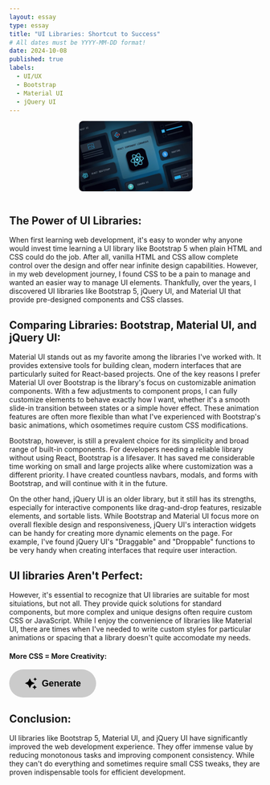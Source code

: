 ```yaml
---
layout: essay
type: essay
title: "UI Libraries: Shortcut to Success"
# All dates must be YYYY-MM-DD format!
date: 2024-10-08
published: true
labels:
  - UI/UX
  - Bootstrap
  - Material UI
  - jQuery UI
---
```


<style>
    .img {
        max-width: 45%;
        height: auto;
        display: block;
        margin: 0 auto;
        border-radius: 8px;
    }

    .submit {
        border: none;
        width: 13em;
        height: 4.2em;
        border-radius: 3em;
        display: flex;
        justify-content: center;
        align-items: center;
        gap: 10px;
        background: rgb(203, 203, 203);
        cursor: pointer;
        transition: all 450ms ease-in-out;
    }
      
    .sparkle {
        fill: #000000;
        transition: all 800ms ease;
    }

    .text {
        font-family: "Raleway", sans-serif;
        font-weight: 700;
        color: #000000;
        font-size: large;
    }

    .submit:hover {
        background: linear-gradient(0deg,#A47CF3,#683FEA);
        box-shadow: inset 0px 1px 0px 0px rgba(255, 255, 255, 0.4),
                    inset 0px -4px 0px 0px rgba(0, 0, 0, 0.2),
                    0px 0px 0px 4px rgba(255, 255, 255, 0.2),
                    0px 0px 30px 0px #9917FF;
        transform: translateY(-2px);
    }
    
    .submit:hover .text {
        color: white;
        transition: all 350ms ease-in-out;
    }

    .submit:hover .sparkle {
        fill: white;
        transition: all 350ms ease-in-out;
        transform: scale(1.2);
    } 
</style>

<img class="img" src="../img/ui-libraries/best-react-component-libraries.webp">

<br>

## The Power of UI Libraries:

When first learning web development, it's easy to wonder why anyone would invest time learning a UI library like Bootstrap 5 when plain HTML and CSS could do the job. After all, vanilla HTML and CSS allow complete control over the design and offer near infinite design capabilities. However, in my web development journey, I found CSS to be a pain to manage and wanted an easier way to manage UI elements. Thankfully, over the years, I discovered UI libraries like Bootstrap 5, jQuery UI, and Material UI that provide pre-designed components and CSS classes. 

## Comparing Libraries: Bootstrap, Material UI, and jQuery UI:

Material UI stands out as my favorite among the libraries I've worked with. It provides extensive tools for building clean, modern interfaces that are particularly suited for React-based projects. One of the key reasons I prefer Material UI over Bootstrap is the library's focus on customizable animation components. With a few adjustments to component props, I can fully customize elements to behave exactly how I want, whether it's a smooth slide-in transition between states or a simple hover effect. These animation features are often more flexible than what I've experienced with Bootstrap's basic animations, which osometimes require custom CSS modifications.

Bootstrap, however, is still a prevalent choice for its simplicity and broad range of built-in components. For developers needing a reliable library without using React, Bootstrap is a lifesaver. It has saved me considerable time working on small and large projects alike where customization was a different priority. I have created countless navbars, modals, and forms with Bootstrap, and will continue with it in the future.

On the other hand, jQuery UI is an older library, but it still has its strengths, especially for interactive components like drag-and-drop features, resizable elements, and sortable lists. While Bootstrap and Material UI focus more on overall flexible design and responsiveness, jQuery UI's interaction widgets can be handy for creating more dynamic elements on the page. For example, I've found jQuery UI's "Draggable" and "Droppable" functions to be very handy when creating interfaces that require user interaction.

## UI libraries Aren't Perfect:
However, it's essential to recognize that UI libraries are suitable for most situiations, but not all. They provide quick solutions for standard components, but more complex and unique designs often require custom CSS or JavaScript. While I enjoy the convenience of libraries like Material UI, there are times when I've needed to write custom styles for particular animations or spacing that a library doesn't quite accomodate my needs.


#### More CSS = More Creativity:
<div style="margin: 0 auto;">
  <button type="submit" class="submit">
    <svg height="24" width="24" fill="#FFFFFF" viewBox="0 0 24 24" data-name="Layer 1" id="Layer_1" class="sparkle">
        <path d="M10,21.236,6.755,14.745.264,11.5,6.755,8.255,10,1.764l3.245,6.491L19.736,11.5l-6.491,3.245ZM18,21l1.5,3L21,21l3-1.5L21,18l-1.5-3L18,18l-3,1.5ZM19.333,4.667,20.5,7l1.167-2.333L24,3.5,21.667,2.333,20.5,0,19.333,2.333,17,3.5Z"></path>
    </svg>
    <span class="text">Generate</span>
  </button>
</div>


## Conclusion:
UI libraries like Bootstrap 5, Material UI, and jQuery UI have significantly improved the web development experience. They offer immense value by reducing monotonous tasks and improving component consistency. While they can't do everything and sometimes require small CSS tweaks, they are proven indispensable tools for efficient development.